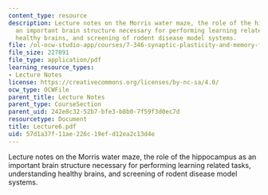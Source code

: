 ```yaml
---
content_type: resource
description: Lecture notes on the Morris water maze, the role of the hippocampus as
  an important brain structure necessary for performing learning related tasks, understanding
  healthy brains, and screening of rodent disease model systems.
file: /ol-ocw-studio-app/courses/7-346-synaptic-plasticity-and-memory-from-molecules-to-behavior-fall-2007/57d1a37f11ae226c19efd12ea2c13d4e_Lecture6.pdf
file_size: 227091
file_type: application/pdf
learning_resource_types:
- Lecture Notes
license: https://creativecommons.org/licenses/by-nc-sa/4.0/
ocw_type: OCWFile
parent_title: Lecture Notes
parent_type: CourseSection
parent_uid: 242e8c32-52b7-bfe3-b8b0-7f59f3d0ec7d
resourcetype: Document
title: Lecture6.pdf
uid: 57d1a37f-11ae-226c-19ef-d12ea2c13d4e
---
```

Lecture notes on the Morris water maze, the role of the hippocampus as an important brain structure necessary for performing learning related tasks, understanding healthy brains, and screening of rodent disease model systems.